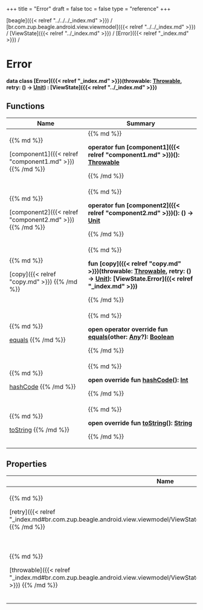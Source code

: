 +++
title = "Error"
draft = false
toc = false
type = "reference"
+++

[beagle]({{< relref "../../../_index.md" >}}) / [br.com.zup.beagle.android.view.viewmodel]({{< relref "../../_index.md" >}}) / [ViewState]({{< relref "../_index.md" >}}) / [Error]({{< relref "_index.md" >}}) / 



# Error  
  <b>data class [Error]({{< relref "_index.md" >}})(**throwable**: [Throwable](https://kotlinlang.org/api/latest/jvm/stdlib/kotlin/-throwable/index.html), **retry**: () -> [Unit](https://kotlinlang.org/api/latest/jvm/stdlib/kotlin/-unit/index.html)) : [ViewState]({{< relref "../_index.md" >}})</b>   


## Functions  
<table>
  
<thead>
<tr>
<th>
Name  
</th>
<th>
Summary  
</th>
  
</tr>
</thead>
<tbody>
<tr>
<td>
{{% md %}}

[component1]({{< relref "component1.md" >}})
{{% /md %}}
</td>
<td>
{{% md %}}

  
<b>operator fun [component1]({{< relref "component1.md" >}})(): [Throwable](https://kotlinlang.org/api/latest/jvm/stdlib/kotlin/-throwable/index.html)</b>  



{{% /md %}}
</td>
</tr>

<tr>
<td>
{{% md %}}

[component2]({{< relref "component2.md" >}})
{{% /md %}}
</td>
<td>
{{% md %}}

  
<b>operator fun [component2]({{< relref "component2.md" >}})(): () -> [Unit](https://kotlinlang.org/api/latest/jvm/stdlib/kotlin/-unit/index.html)</b>  



{{% /md %}}
</td>
</tr>

<tr>
<td>
{{% md %}}

[copy]({{< relref "copy.md" >}})
{{% /md %}}
</td>
<td>
{{% md %}}

  
<b>fun [copy]({{< relref "copy.md" >}})(throwable: [Throwable](https://kotlinlang.org/api/latest/jvm/stdlib/kotlin/-throwable/index.html), retry: () -> [Unit](https://kotlinlang.org/api/latest/jvm/stdlib/kotlin/-unit/index.html)): [ViewState.Error]({{< relref "_index.md" >}})</b>  



{{% /md %}}
</td>
</tr>

<tr>
<td>
{{% md %}}

[equals](https://kotlinlang.org/api/latest/jvm/stdlib/kotlin/-any/equals.html)
{{% /md %}}
</td>
<td>
{{% md %}}

  
<b>open operator override fun [equals](https://kotlinlang.org/api/latest/jvm/stdlib/kotlin/-any/equals.html)(other: [Any](https://kotlinlang.org/api/latest/jvm/stdlib/kotlin/-any/index.html)?): [Boolean](https://kotlinlang.org/api/latest/jvm/stdlib/kotlin/-boolean/index.html)</b>  



{{% /md %}}
</td>
</tr>

<tr>
<td>
{{% md %}}

[hashCode](https://kotlinlang.org/api/latest/jvm/stdlib/kotlin/-any/hash-code.html)
{{% /md %}}
</td>
<td>
{{% md %}}

  
<b>open override fun [hashCode](https://kotlinlang.org/api/latest/jvm/stdlib/kotlin/-any/hash-code.html)(): [Int](https://kotlinlang.org/api/latest/jvm/stdlib/kotlin/-int/index.html)</b>  



{{% /md %}}
</td>
</tr>

<tr>
<td>
{{% md %}}

[toString](https://kotlinlang.org/api/latest/jvm/stdlib/kotlin/-any/to-string.html)
{{% /md %}}
</td>
<td>
{{% md %}}

  
<b>open override fun [toString](https://kotlinlang.org/api/latest/jvm/stdlib/kotlin/-any/to-string.html)(): [String](https://kotlinlang.org/api/latest/jvm/stdlib/kotlin/-string/index.html)</b>  



{{% /md %}}
</td>
</tr>

</tbody>
</table>


## Properties  
<table>
  
<thead>
<tr>
<th>
Name  
</th>
<th>
Summary  
</th>
  
</tr>
</thead>
<tbody>
<tr>
<td>
{{% md %}}

[retry]({{< relref "_index.md#br.com.zup.beagle.android.view.viewmodel/ViewState.Error/retry/#/PointingToDeclaration/" >}})
{{% /md %}}
</td>
<td>
{{% md %}}

  <b>val [retry]({{< relref "_index.md#br.com.zup.beagle.android.view.viewmodel/ViewState.Error/retry/#/PointingToDeclaration/" >}}): () -> [Unit](https://kotlinlang.org/api/latest/jvm/stdlib/kotlin/-unit/index.html)</b>   

{{% /md %}}
</td>
</tr>

<tr>
<td>
{{% md %}}

[throwable]({{< relref "_index.md#br.com.zup.beagle.android.view.viewmodel/ViewState.Error/throwable/#/PointingToDeclaration/" >}})
{{% /md %}}
</td>
<td>
{{% md %}}

  <b>val [throwable]({{< relref "_index.md#br.com.zup.beagle.android.view.viewmodel/ViewState.Error/throwable/#/PointingToDeclaration/" >}}): [Throwable](https://kotlinlang.org/api/latest/jvm/stdlib/kotlin/-throwable/index.html)</b>   

{{% /md %}}
</td>
</tr>

</tbody>
</table>


